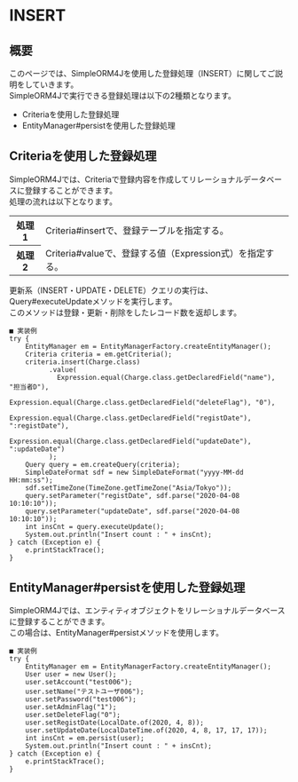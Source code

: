 # INSERT

## 概要
このページでは、SimpleORM4Jを使用した登録処理（INSERT）に関してご説明をしていきます。  
SimpleORM4Jで実行できる登録処理は以下の2種類となります。

- Criteriaを使用した登録処理
- EntityManager#persistを使用した登録処理

## Criteriaを使用した登録処理
SimpleORM4Jでは、Criteriaで登録内容を作成してリレーショナルデータベースに登録することができます。  
処理の流れは以下となります。

<table>
    <tr>
        <th>処理1</th>
        <td>Criteria#insertで、登録テーブルを指定する。</td>
    </tr>
    <tr>
        <th>処理2</th>
        <td>Criteria#valueで、登録する値（Expression式）を指定する。</td>
    </tr>
</table>

更新系（INSERT・UPDATE・DELETE）クエリの実行は、Query#executeUpdateメソッドを実行します。  
このメソッドは登録・更新・削除をしたレコード数を返却します。

```
■ 実装例
try {
	EntityManager em = EntityManagerFactory.createEntityManager();
	Criteria criteria = em.getCriteria();
	criteria.insert(Charge.class)
		  .value(
			Expression.equal(Charge.class.getDeclaredField("name"), "担当者D"),
			Expression.equal(Charge.class.getDeclaredField("deleteFlag"), "0"),
			Expression.equal(Charge.class.getDeclaredField("registDate"), ":registDate"),
			Expression.equal(Charge.class.getDeclaredField("updateDate"), ":updateDate")
		  );
	Query query = em.createQuery(criteria);
	SimpleDateFormat sdf = new SimpleDateFormat("yyyy-MM-dd HH:mm:ss");
	sdf.setTimeZone(TimeZone.getTimeZone("Asia/Tokyo"));
	query.setParameter("registDate", sdf.parse("2020-04-08 10:10:10"));
	query.setParameter("updateDate", sdf.parse("2020-04-08 10:10:10"));
	int insCnt = query.executeUpdate();
	System.out.println("Insert count : " + insCnt);
} catch (Exception e) {
	e.printStackTrace();
}
```

## EntityManager#persistを使用した登録処理
SimpleORM4Jでは、エンティティオブジェクトをリレーショナルデータベースに登録することができます。  
この場合は、EntityManager#persistメソッドを使用します。

```
■ 実装例
try {
	EntityManager em = EntityManagerFactory.createEntityManager();
	User user = new User();
	user.setAccount("test006");
	user.setName("テストユーザ006"); 
	user.setPassword("test006");
	user.setAdminFlag("1");
	user.setDeleteFlag("0");
	user.setRegistDate(LocalDate.of(2020, 4, 8));
	user.setUpdateDate(LocalDateTime.of(2020, 4, 8, 17, 17, 17));
	int insCnt = em.persist(user);
	System.out.println("Insert count : " + insCnt);
} catch (Exception e) {
	e.printStackTrace();
}
```
